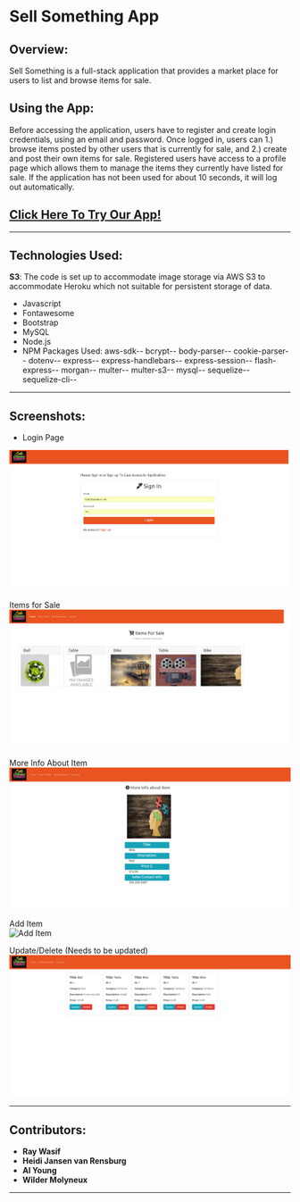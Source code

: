 # Sell Something App

## Overview:

Sell Something is a full-stack application that provides a market place for users to list and browse items for sale. 

## Using the App:

Before accessing the application, users have to register and create login credentials, using an email and password.  Once logged in, users can 1.) browse items posted by other users that is currently for sale, and 2.) create and post their own items for sale. Registered users have access to a profile page which allows them to manage the items they currently have listed for sale. If the application has not been used for about 10 seconds, it will log out automatically.

## [Click Here To Try Our App!](https://thawing-reaches-85632.herokuapp.com/)

<hr>


## Technologies Used:
**S3**: The code is set up to accommodate image storage via AWS S3 to accommodate Heroku which not suitable for persistent storage of data. 

- Javascript
- Fontawesome
- Bootstrap
- MySQL
- Node.js
- NPM Packages Used:
    aws-sdk--
    bcrypt--
    body-parser--
    cookie-parser--
    dotenv--
    express--
    express-handlebars--
    express-session--
    flash-express--
    morgan--
    multer--
    multer-s3--
    mysql--
    sequelize--
    sequelize-cli--

<hr>

## Screenshots:
- Login Page

 <img src="https://github.com/Heidijvr/group-project-2/blob/master/public/styles/img/project2.SignInPage.png" alt="Login Screenshot">
 <br>

 Items for Sale
 <img src="https://github.com/Heidijvr/group-project-2/blob/master/public/styles/img/project2.ItemsForSale.png" alt="Items for Sale">
 <br>

More Info About Item
 <img src="https://github.com/Heidijvr/group-project-2/blob/master/public/styles/img/project2.MoreInfo.png" alt="More Info">
 <br>

 Add Item           
 <img src="https://github.com/Heidijvr/group-project-2/tree/master/public/styles/img" alt="Add Item">
 <br>

Update/Delete (Needs to be updated) 
<img src="https://github.com/Heidijvr/group-project-2/blob/master/public/styles/img/project2.UpdateDelete.png" alt="Update/Delete">
<hr>
    
## Contributors:

- <strong>Ray Wasif</strong>
- <strong>Heidi Jansen van Rensburg</strong>
- <strong>Al Young</strong>
- <strong>Wilder Molyneux</strong>
<hr>

